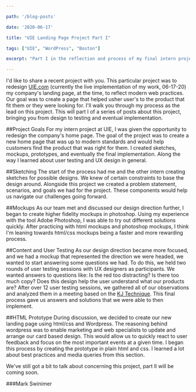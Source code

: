 ```yaml
---

path: '/blog-posts'

date: '2020-06-17'

title: "UIE Landing Page Project Part I"

tags: ["UIE", "WordPress", "Boston"]

excerpt: "Part I in the reflection and process of my final intern project at UIE. The final product is in production on UIE's website."

---
```


I'd like to share a recent project with you. This particular project was to redesign [UIE.com](https://www.uie.com/) (currently the live implementation of my work, 06-17-20) my company's landing page, at the time, to reflect modern web practices. Our goal was to create a page that helped usher user's to the product that fit them or they were looking for. I'll walk you through my process as the lead on this project. This will part I of a series of posts about this project, bringing you from design to testing and eventual implementation.


##Project Goals
For my intern project at UIE, I was given the opportunity to redesign the company's home page. The goal of the project was to create a new home page that was up to modern standards and would help customers find the product that was right for them. I created sketches, mockups, prototypes, and eventually the final implementation. Along the way I learned about user testing and UX design in general.


##Sketching
The start of the process had me and the other intern creating sketches for possible designs. We knew of certain constraints to base the design around. Alongside this project we created a problem statement, scenarios, and goals we had for the project. These components would help us navigate our challenges going forward.

##Mockups
As our team met and discussed our design direction further, I began to create higher fidelity mockups in photoshop. Using my experience with the tool Adobe Photoshop, I was able to try out different solutions quickly. After practicing with html mockups and photoshop mockups, I think I'm leaning towards html/css mockups being a faster and more rewarding process.

##Content and User Testing
As our design direction became more focused, and we had a mockup that represented the direction we were headed, we wanted to start answering some questions we had. To do this, we held two rounds of user testing sessions with UX designers as participants. We wanted answers to questions like: Is the red too distracting? Is there too much copy? Does this design help the user understand what our products are? After over 12 user testing sessions, we gathered all of our observations and analyzed them in a meeting based on the [KJ Technique](https://articles.uie.com/kj_technique/). This final process gave us answers and solutions that we were able to then implement.

##HTML Prototype
During discussion, we decided to create our new landing page using html/css and Wordpress. The reasoning behind wordpress was to enable marketing and web specialists to update and arrange our card based design. This would allow us to quickly react to user feedback and focus on the most important events at a given time. I began this process by creating the prototype in plain html and css. I learned a lot about best practices and media queries from this section.

We've still got a bit to talk about concerning this project, part II will be coming soon.

###Mark Swinimer